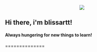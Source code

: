 
<div id="header" align="center">
  <img src="https://external-content.duckduckgo.com/iu/?u=https%3A%2F%2Fswebtoon-phinf.pstatic.net%2F20211018_4%2F1634551087128MPGeR_JPEG%2Fthumbnail.jpg&f=1&nofb=1&ipt=cc4314d4c320c6ac88696194ffa8741999c7502597ec3788d665b8d90849a692&ipo=images"/>
</div>



## Hi there, i'm blissartt!
#### Always hungering for new things to learn!
==============


<!--
**blissartt/blissartt** is a ✨ _special_ ✨ repository because its `README.md` (this file) appears on your GitHub profile.
-->
